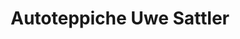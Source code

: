 ---
title: "Autoteppiche Uwe Sattler"
url: /reinheim/autoteppiche-uwe-sattler/
shop: Autowerkstatt
---